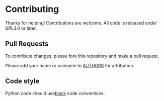 # Contributing

Thanks for helping! Contributions are welcome. All code is released under GPL3.0 or later.

## Pull Requests

To contribute changes, please fork this repository and make a pull request.

Please add your name or usename to [AUTHORS](AUTHORS.md) for attribution.

## Code style

Python code should use[black](https://black.readthedocs.io) code conventions.
